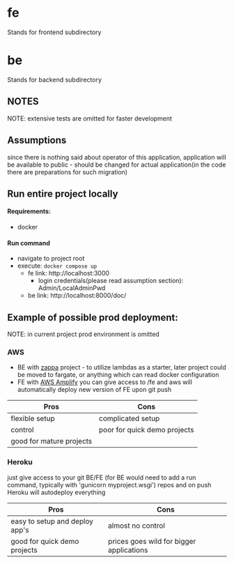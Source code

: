 # fe

Stands for frontend subdirectory

# be

Stands for backend subdirectory

## NOTES

NOTE: extensive tests are omitted for faster development

## Assumptions

since there is nothing said about operator of this application, application will be available to public -
should be changed for actual application(in the code there are preparations for such migration)

## Run entire project locally

#### Requirements:

* docker

#### Run command

* navigate to project root
* execute: `docker compose up`
    * fe link: http://localhost:3000
        * login credentials(please read assumption section): Admin/LocalAdminPwd
    * be link: http://localhost:8000/doc/

## Example of possible prod deployment:
NOTE: in current project prod environment is omitted

### AWS 
* BE with [zappa](https://github.com/zappa/Zappa) project - to utilize lambdas as a starter, later project could be moved to fargate, or anything which can read docker configuration 
* FE with [AWS Amplify](https://docs.aws.amazon.com/amplify/index.html) you can give access to <repo root>/fe and aws will automatically deploy new version of FE upon git push

| Pros                     | Cons                         |
|--------------------------|------------------------------|  
| flexible setup           | complicated setup            |
| control                  | poor for quick demo projects |
| good for mature projects |                              |

### Heroku
just give access to your git BE/FE (for BE would need to add a run command, typically with 'gunicorn myproject.wsgi') repos and on push Heroku will autodeploy everything

| Pros                           | Cons                                     |
|--------------------------------|------------------------------------------|  
| easy to setup and deploy app's | almost no control                        |
| good for quick demo projects   | prices goes wild for bigger applications |
